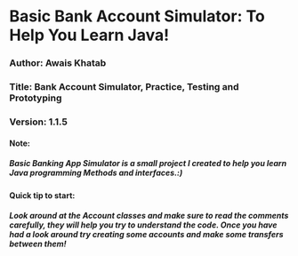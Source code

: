 # Basic Bank Account Simulator: To Help You Learn Java!
 
### Author: Awais Khatab
### Title: Bank Account Simulator, Practice, Testing and Prototyping
### Version: 1.1.5

#### Note:
##### Basic Banking App Simulator is a small project I created to help you learn Java programming Methods and interfaces.:)

#### Quick tip to start:
##### Look around at the Account classes and make sure to read the comments carefully, they will help you try to understand the code. Once you have had a look around try creating some accounts and make some transfers between them!
 
